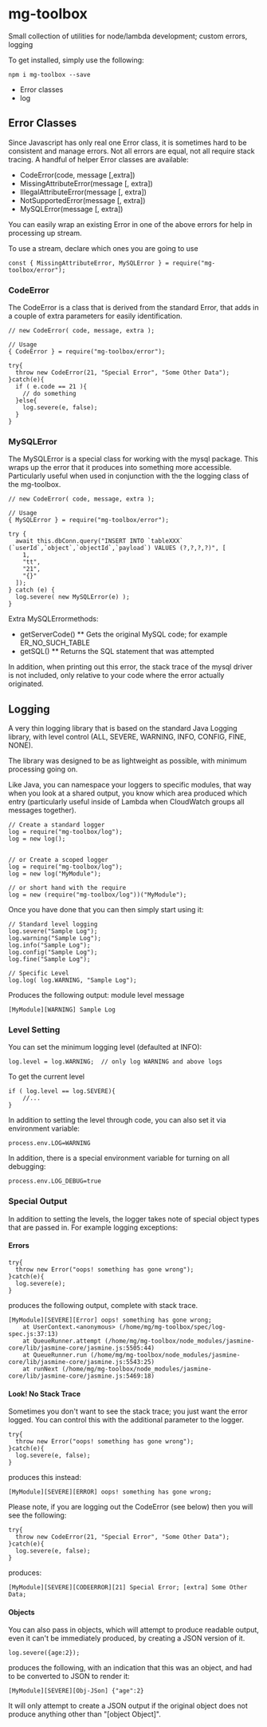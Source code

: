 # mg-toolbox

Small collection of utilities for node/lambda development; custom errors, logging

To get installed, simply use the following:

```
npm i mg-toolbox --save
```

* Error classes
* log

## Error Classes

Since Javascript has only real one Error class, it is sometimes hard to be consistent and manage errors.  Not all errors are equal, not all require stack tracing.  A handful of helper Error classes are available:

* CodeError(code, message [,extra])
* MissingAttributeError(message [, extra])
* IllegalAttributeError(message [, extra])
* NotSupportedError(message [, extra])
* MySQLError(message [, extra])

You can easily wrap an existing Error in one of the above errors for help in processing up stream.

To use a stream, declare which ones you are going to use

```
const { MissingAttributeError, MySQLError } = require("mg-toolbox/error");
```

### CodeError

The CodeError is a class that is derived from the standard Error, that adds in a couple of extra parameters for easily identification.

```
// new CodeError( code, message, extra );

// Usage
{ CodeError } = require("mg-toolbox/error");

try{
  throw new CodeError(21, "Special Error", "Some Other Data");
}catch(e){
  if ( e.code == 21 ){
    // do something
  }else{
    log.severe(e, false);
  }
}
```


### MySQLError

The MySQLError is a special class for working with the mysql package.  This wraps up the error that it produces into something more accessible.  Particularly useful when used in conjunction with the the logging class of the mg-toolbox.

```
// new CodeError( code, message, extra );

// Usage
{ MySQLError } = require("mg-toolbox/error");

try {
  await this.dbConn.query("INSERT INTO `tableXXX` (`userId`,`object`,`objectId`,`payload`) VALUES (?,?,?,?)", [
    1,
    "tt",
    "21",
    "{}"
  ]);
} catch (e) {
  log.severe( new MySQLError(e) );
}
```

Extra MySQLErrormethods:

* getServerCode()
** Gets the original MySQL code; for example ER_NO_SUCH_TABLE
* getSQL()
** Returns the SQL statement that was attempted

In addition, when printing out this error, the stack trace of the mysql driver is not included, only relative to your code where the error actually originated.



## Logging

A very thin logging library that is based on the standard Java Logging library, with level control (ALL, SEVERE, WARNING, INFO, CONFIG, FINE, NONE).

The library was designed to be as lightweight as possible, with minimum processing going on.

Like Java, you can namespace your loggers to specific modules, that way when you look at a shared output, you know which area produced which entry (particularly useful inside of Lambda when CloudWatch groups all messages together).

```
// Create a standard logger
log = require("mg-toolbox/log");
log = new log();


// or Create a scoped logger
log = require("mg-toolbox/log");
log = new log("MyModule");

// or short hand with the require
log = new (require("mg-toolbox/log"))("MyModule");
```

Once you have done that you can then simply start using it:

```
// Standard level logging
log.severe("Sample Log");
log.warning("Sample Log");
log.info("Sample Log");
log.config("Sample Log");
log.fine("Sample Log");

// Specific Level
log.log( log.WARNING, "Sample Log");
```

Produces the following output: module level message

```
[MyModule][WARNING] Sample Log
```

### Level Setting

You can set the minimum logging level (defaulted at INFO):

```
log.level = log.WARNING;  // only log WARNING and above logs
```

To get the current level

```
if ( log.level == log.SEVERE){
	//...
}
```

In addition to setting the level through code, you can also set it via environment variable:

```
process.env.LOG=WARNING
```

In addition, there is a special environment variable for turning on all debugging:

```
process.env.LOG_DEBUG=true
```

### Special Output

In addition to setting the levels, the logger takes note of special object types that are passed in.  For example logging exceptions:

#### Errors

```
try{
  throw new Error("oops! something has gone wrong");
}catch(e){
  log.severe(e);
}
```

produces the following output, complete with stack trace.

```
[MyModule][SEVERE][Error] oops! something has gone wrong;
    at UserContext.<anonymous> (/home/mg/mg-toolbox/spec/log-spec.js:37:13)
    at QueueRunner.attempt (/home/mg/mg-toolbox/node_modules/jasmine-core/lib/jasmine-core/jasmine.js:5505:44)
    at QueueRunner.run (/home/mg/mg-toolbox/node_modules/jasmine-core/lib/jasmine-core/jasmine.js:5543:25)
    at runNext (/home/mg/mg-toolbox/node_modules/jasmine-core/lib/jasmine-core/jasmine.js:5469:18)
```

#### Look!  No Stack Trace

Sometimes you don't want to see the stack trace; you just want the error logged.   You can control this with the additional parameter to the logger.

```
try{
  throw new Error("oops! something has gone wrong");
}catch(e){
  log.severe(e, false);
}
```

produces this instead:

```
[MyModule][SEVERE][ERROR] oops! something has gone wrong;
```

Please note, if you are logging out the CodeError (see below) then you will see the following:

```
try{
  throw new CodeError(21, "Special Error", "Some Other Data");
}catch(e){
  log.severe(e, false);
}
```

produces:

```
[MyModule][SEVERE][CODEERROR][21] Special Error; [extra] Some Other Data;
```

#### Objects

You can also pass in objects, which will attempt to produce readable output, even it can't be immediately produced, by creating a JSON version of it.

```
log.severe({age:2});
```

produces the following, with an indication that this was an object, and had to be converted to JSON to render it:

```
[MyModule][SEVERE][Obj-JSon] {"age":2}
```

It will only attempt to create a JSON output if the original object does not produce anything other than "[object Object]".